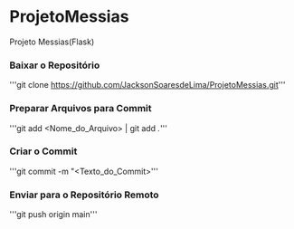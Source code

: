 # ProjetoMessias
Projeto Messias(Flask)


### Baixar o Repositório
'''git clone https://github.com/JacksonSoaresdeLima/ProjetoMessias.git'''

### Preparar  Arquivos para Commit
'''git add <Nome_do_Arquivo> | git add *.*'''

### Criar o Commit
'''git commit -m "<Texto_do_Commit>'''

### Enviar para o Repositório Remoto
'''git push origin main'''
